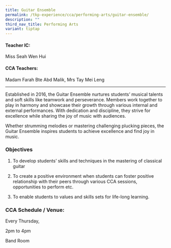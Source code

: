 ```yaml
---
title: Guitar Ensemble
permalink: /tkp-experience/cca/performing-arts/guitar-ensemble/
description: ""
third_nav_title: Performing Arts
variant: tiptap
---
```

<h4>Teacher IC:</h4>
<p>Miss Seah Wen Hui</p>
<h4>CCA Teachers:&nbsp;</h4>
<p>Madam Farah Bte Abd Malik,&nbsp;Mrs Tay Mei Leng</p>
<hr>
<p>Established in 2016, the Guitar Ensemble nurtures students’ musical talents
and soft skills like teamwork and perseverance. Members work together to
play in harmony and showcase their growth through various internal and
external performances. With dedication and discipline, they strive for
excellence while sharing the joy of music with audiences.</p>
<p>Whether strumming melodies or mastering challenging plucking pieces, the
Guitar Ensemble inspires students to achieve excellence and find joy in
music.</p>
<h3>Objectives</h3>
<ol data-tight="true" class="tight">
<li>
<p>To develop students’ skills and techniques in the mastering of classical
guitar</p>
</li>
<li>
<p>To create a positive environment when students can foster positive relationship
with their peers through various CCA sessions, opportunities to perform
etc.</p>
</li>
<li>
<p>To enable students to values and skills sets for life-long learning.</p>
</li>
</ol>
<h3>CCA Schedule / Venue:</h3>
<p>Every Thursday,</p>
<p>2pm to 4pm</p>
<p>Band Room</p>
<p></p>
<p></p>
<p></p>
<h5></h5>
<p></p>
<p></p>
<p></p>